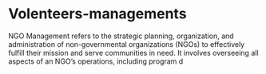 # Volenteers-managements
NGO Management refers to the strategic planning, organization, and administration of non-governmental organizations (NGOs) to effectively fulfill their mission and serve communities in need. It involves overseeing all aspects of an NGO’s operations, including program d
